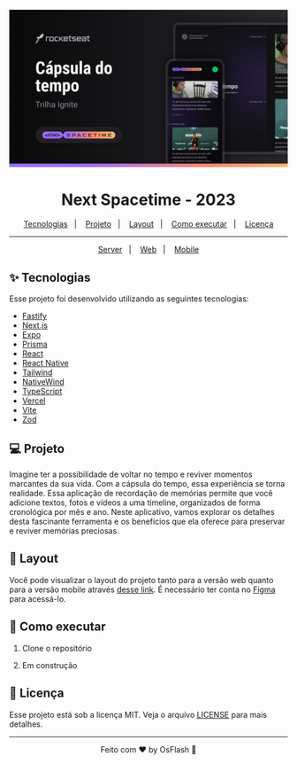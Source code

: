 ![Thumbnail](.github/Thumbnail.png)

<h1 align="center">
  Next Spacetime - 2023
</h1>

<p align="center">
  <a href="#-tecnologias">Tecnologias</a>&nbsp;&nbsp;&nbsp;|&nbsp;&nbsp;&nbsp;
  <a href="#-projeto">Projeto</a>&nbsp;&nbsp;&nbsp;|&nbsp;&nbsp;&nbsp;
  <a href="#-layout">Layout</a>&nbsp;&nbsp;&nbsp;|&nbsp;&nbsp;&nbsp;
  <a href="#-como-executar">Como executar</a>&nbsp;&nbsp;&nbsp;|&nbsp;&nbsp;&nbsp;
  <a href="#-licença">Licença</a>
</p>

---

<p align="center">
  <a href="./server">Server</a>&nbsp;&nbsp;&nbsp;|&nbsp;&nbsp;&nbsp;
  <a href="./web">Web</a>&nbsp;&nbsp;&nbsp;|&nbsp;&nbsp;&nbsp;
  <a href="./mobile">Mobile</a>
</p>

## ✨ Tecnologias

Esse projeto foi desenvolvido utilizando as seguintes tecnologias:

- [Fastify](https://www.fastify.io/)
- [Next.js](https://nextjs.org/)
- [Expo](https://expo.dev/)
- [Prisma](https://www.prisma.io/)
- [React](https://reactjs.org)
- [React Native](https://reactnative.dev/)
- [Tailwind](https://tailwindcss.com/)
- [NativeWind](https://www.nativewind.dev//)
- [TypeScript](https://www.typescriptlang.org/)
- [Vercel](https://vercel.com/)
- [Vite](https://vitejs.dev/)
- [Zod](https://zod.dev/)

## 💻 Projeto

Imagine ter a possibilidade de voltar no tempo e reviver momentos marcantes da sua vida. Com a cápsula do tempo, essa experiência se torna realidade. Essa aplicação de recordação de memórias permite que você adicione textos, fotos e vídeos a uma timeline, organizados de forma cronológica por mês e ano. Neste aplicativo, vamos explorar os detalhes desta fascinante ferramenta e os benefícios que ela oferece para preservar e reviver memórias preciosas.

## 🔖 Layout

Você pode visualizar o layout do projeto tanto para a versão web quanto para a versão mobile através [desse link](https://www.figma.com/community/file/1240070456276424762). É necessário ter conta no [Figma](http://figma.com/) para acessá-lo.

## 🚀 Como executar

1. Clone o repositório

2. Em construção

## 📄 Licença

Esse projeto está sob a licença MIT. Veja o arquivo [LICENSE](LICENSE) para mais detalhes.

---

<p align="center">Feito com ♥️ by OsFlash 🚀</p>
